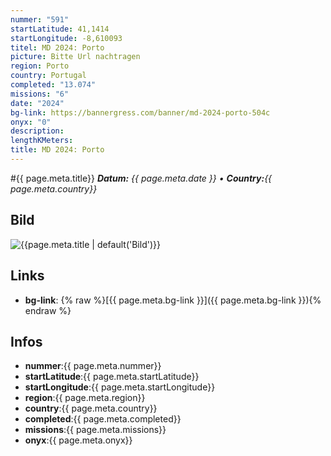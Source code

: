 ```yaml
---
nummer: "591"
startLatitude: 41,1414
startLongitude: -8,610093
titel: MD 2024: Porto
picture: Bitte Url nachtragen
region: Porto
country: Portugal
completed: "13.074"
missions: "6"
date: "2024"
bg-link: https://bannergress.com/banner/md-2024-porto-504c
onyx: "0"
description: 
lengthKMeters: 
title: MD 2024: Porto
---
```


#{{ page.meta.title}}
_**Datum:** {{ page.meta.date }} • **Country:**{{ page.meta.country}}_

## Bild
![{{page.meta.title | default('Bild')}}]({{page.meta.picture}})

## Links
- **bg-link**: {% raw %}[{{ page.meta.bg-link }}]({{ page.meta.bg-link }}){% endraw %}

## Infos
- **nummer**:{{ page.meta.nummer}}
- **startLatitude**:{{ page.meta.startLatitude}}
- **startLongitude**:{{ page.meta.startLongitude}}
- **region**:{{ page.meta.region}}
- **country**:{{ page.meta.country}}
- **completed**:{{ page.meta.completed}}
- **missions**:{{ page.meta.missions}}
- **onyx**:{{ page.meta.onyx}}

